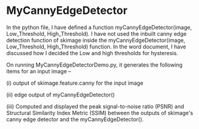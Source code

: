 # MyCannyEdgeDetector

In the python file, I have defined a function myCannyEdgeDetector(image, Low_Threshold, High_Threshold).  I have not used the inbuilt canny edge detection function of skimage inside the myCannyEdgeDetector(image, Low_Threshold, High_Threshold) function.  In the word document, I have discussed how I decided the Low and high thresholds for hysteresis.  

On running MyCannyEdgeDetectorDemo.py, it generates the following items for an input image – 

(i) output of skimage.feature.canny for the input image

(ii) edge output of myCannyEdgeDetector()

(iii) Computed and displayed the peak signal-to-noise ratio (PSNR) and Structural Similarity Index Metric (SSIM) between the outputs of skimage's canny edge detector and the myCannyEdgeDetector().  
